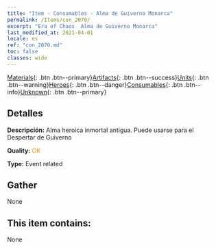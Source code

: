 ```yaml
---
title: "Item - Consumables - Alma de Guiverno Monarca"
permalink: /Items/con_2070/
excerpt: "Era of Chaos  Alma de Guiverno Monarca"
last_modified_at: 2021-04-01
locale: es
ref: "con_2070.md"
toc: false
classes: wide
---
```

 [Materials](/es/Items/){: .btn .btn--primary}[Artifacts](/es/Items/Artifacts/){: .btn .btn--success}[Units](/es/Items/Units/){: .btn .btn--warning}[Heroes](/es/Items/Heroes/){: .btn .btn--danger}[Consumables](/es/Items/Consumables/){: .btn .btn--info}[Unknown](/es/Items/Unknown/){: .btn .btn--primary}

## Detalles
 **Descripción:** Alma heroica inmortal antigua. Puede usarse para el Despertar de Guiverno

 **Quality:** <span style="color: #FF8C00">OK</span>

 **Type:** Event related

## Gather

  None

## This item contains:

  None

